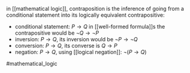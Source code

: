 in [[mathematical logic]], contraposition is the inference of going from a conditional statement into its logically equivalent contrapositive:
- conditional statement: $P\rightarrow Q$ in [[well-formed formula]]s the contrapositive would be $¬Q\rightarrow ¬P$
- inversion: $P\rightarrow Q$, its inversion would be $¬P\rightarrow ¬Q$
- conversion: $P\rightarrow Q$, its converse is $Q\rightarrow P$
- negation: $P\rightarrow Q$, using [[logical negation]]: $¬(P \rightarrow Q)$

#mathematical_logic 
